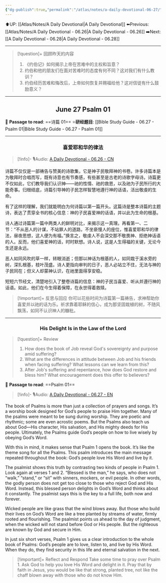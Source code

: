 ```yaml
---
{"dg-publish":true,"permalink":"/atlas/notes/a-daily-devotional-06-27/"}
---
```


 ⬆️UP: [[Atlas/Notes/A Daily Devotional\|A Daily Devotional]]
⬅️Previous: [[Atlas/Notes/A Daily Devotional - 06.26\|A Daily Devotional - 06.26]]
➡️Next: [[A Daily Devotional - 06.28\|A Daily Devotional - 06.28]]

---

> [!question]+ 回顾昨天的内容
> 1.  ⁠《约伯记》如何揭示上帝在苦难中的主权和旨意？
> 2. 约伯和他的朋友们在面对苦难时的态度有何不同？这对我们有什么教训？
> 3. 约伯经历苦难和悔改后，上帝如何恢复并赐福给他？这对信徒有什么鼓励意义？

---
## <center>June 27 Psalm 01</center>

📖 **Passage to read**: ==诗篇 01==
⭐**研经题目**: [[Bible Study Guide - 06.27 - Psalm 01\|Bible Study Guide - 06.27 - Psalm 01]]

---
### <center>喜爱耶和华的律法</center>

> [!info]- 🎙️Audio: [A Daily Devotional - 06.26 - CN]()

诗篇不仅仅是一部祷告与赞美的诗歌集，它是神子民敬拜神的书卷。许多诗篇本是为敬拜时合唱而写，既有诗意也有节奏感，有些甚至是古老的诗歌字母诗。诗篇更不仅如此，它们教导我们认识神——祂的性情、祂的救恩，以及祂为子民所行的大能奇事。归根结底，诗篇引导神的子民怎样智慧地遵行神的话语，活出敬虔的生命。

有了这样的理解，我们就能明白为何诗篇以第一篇开头。这篇诗是整本诗篇的主题诗，表达了贯穿全书的核心信息：神的子民喜爱神的话语，并以此为生命的根基。

诗人通过诗篇第一篇中两类人的鲜明对比，来揭示这一真理。再看第一、二节：“不从恶人的计谋，不站罪人的道路，不坐亵慢人的座位，惟喜爱耶和华的律法，昼夜思想，这人便为有福。”换言之，敬虔人不会深交那不敬畏神、拒绝神话语的人。反而，他们喜爱神的话，时时默想。诗人说，这是人生得福的关键，无论今生还是永远。

恶人如同风吹的草一样，转眼消逝；但那以神话为根基的人，如同栽于溪水旁的树，深扎根基，枝叶茂盛。诗人更指向审判的日子，恶人必站立不住，无法与神的子民同在；但义人却蒙神认识，在祂里面得享安稳。

短短六节经文，清楚地引入了整卷诗篇的信息：神的子民当喜爱、听从并遵行神的话语。如此，他们在今生得着保障，在永世得着救赎。

> [!important]+ 反思与回应
你可以花些时间为诗篇第一篇祷告，求神帮助你喜爱并以祂的话为乐。祈求靠着耶稣的信心，成为那坚固栽植的树，不随风飘荡，如同不认识神人的糠秕。



---
### <center>His Delight Is in the Law of the Lord</center>

> [!question]+ Review
> 1. How does the book of Job reveal God's sovereignty and purpose amid suffering?
> 2. ⁠What are the differences in attitude between Job and his friends when facing suffering? What lessons can we learn from this?
> 3. After Job's suffering and repentance, how does God restore and bless him? What encouragement does this offer to believers?

📖 **Passage to read**: ==Psalm 01==

> [!info]- 🎙️Audio: [A Daily Devotional - 06.27 - EN]()  


The book of Psalms is more than just a collection of prayers and songs. It’s a worship book designed for God’s people to praise Him together. Many of the psalms were meant to be sung during worship. They are poetic and rhythmic; some are even acrostic poems. But the Psalms also teach us about God—His character, His salvation, and His mighty deeds for His people. Ultimately, the Psalms guide God’s people on how to live wisely by obeying God’s Word.

With this in mind, it makes sense that Psalm 1 opens the book. It’s like the theme song for all the Psalms. This psalm introduces the main message repeated throughout the book: God’s people love His Word and live by it.

The psalmist shows this truth by contrasting two kinds of people in Psalm 1. Look again at verses 1 and 2. “Blessed is the man,” he says, who does not “walk,” “stand,” or “sit” with sinners, mockers, or evil people. In other words, the godly person does not get too close to those who reject God and His Word. Instead, this blessed person delights in God’s Word and thinks about it constantly. The psalmist says this is the key to a full life, both now and forever.

Wicked people are like grass that the wind blows away. But those who build their lives on God’s Word are like a tree planted by streams of water, firmly rooted and flourishing. The psalmist points us ahead to the day of judgment, when the wicked will not stand before God or His people. But the righteous are known by God and secure in Him.

In just six short verses, Psalm 1 gives us a clear introduction to the whole book of Psalms: God’s people are to love, listen to, and live by His Word. When they do, they find security in this life and eternal salvation in the next.

> [!important]+ Reflect and Respond
Take some time to pray over Psalm 1. Ask God to help you love His Word and delight in it. Pray that by faith in Jesus, you would be like that strong, planted tree, not like the chaff blown away with those who do not know Him.
